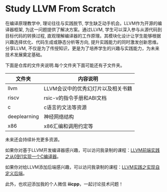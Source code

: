 # Study LLVM From Scratch


在编译原理教学中, 理论往往与实践脱节, 学生缺乏动手机会。LLVM作为开源的编译器框架, 为这一问题提供了解决方案。通过LLVM, 学生可以深入参与从源代码到目标代码的转换过程, 直观理解编译器的工作原理。其模块化设计让学生能够根据兴趣选择优化、代码生成或静态分析等方向, 提升实践能力的同时激发创新思维。分享LLVM, 不仅是为了传授知识，更是为了培养学生的兴趣与实践能力，为未来技术发展奠定基础。

下面是仓库的文件夹说明.每个文件夹下面可能还有子文件夹。

| 文件夹      | 内容说明 |
| ----------- | ----------- |
| llvm        | LLVM会议中的优秀幻灯片以及相关书籍       |
| riscv       | rsic-v的指令手册和ABI文档       |
| c           | c语言的文法等资源 |
| deeplearning | 神经网络结构 |
| x86          | x86汇编和调用约定等 |


未来还会持续补充更多资源。

如果你对基于LLVM开发编译器感兴趣，可以访问我录制的课程：[LLVM前端实践之从0到1实现一个C编译器](https://www.bilibili.com/cheese/play/ss31453?csource=private_space_class_null&spm_id_from=333.999.0.0)。

如果你对给LLVM添加后端感兴趣，可以访问我录制的课程：[LLVM实践之实现自定义后端](https://www.bilibili.com/cheese/play/ss62147?csource=private_space_class_null&spm_id_from=333.999.0.0)。

此外，也欢迎添加我的个人微信 **iiicpp**，一起讨论技术问题！
